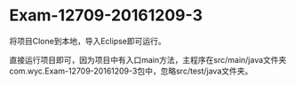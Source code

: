 # Exam-12709-20161209-3


将项目Clone到本地，导入Eclipse即可运行。

直接运行项目即可，因为项目中有入口main方法，主程序在src/main/java文件夹com.wyc.Exam-12709-20161209-3包中，忽略src/test/java文件夹。
